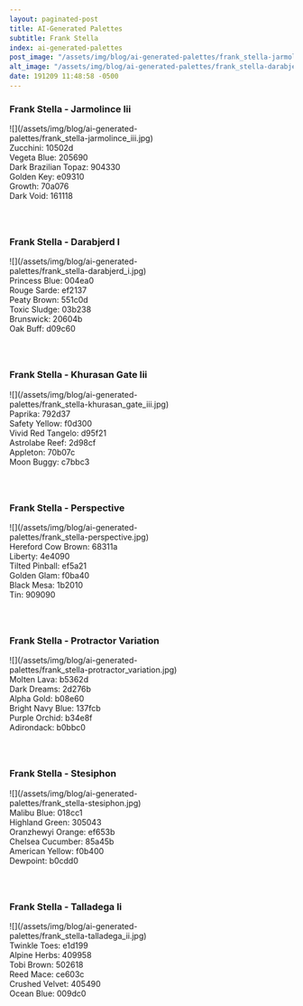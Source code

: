 ```yaml
---
layout: paginated-post
title: AI-Generated Palettes
subtitle: Frank Stella
index: ai-generated-palettes
post_image: "/assets/img/blog/ai-generated-palettes/frank_stella-jarmolince_iii.jpg"
alt_image: "/assets/img/blog/ai-generated-palettes/frank_stella-darabjerd_i.jpg"
date: 191209 11:48:58 -0500
---
```


<style>
div.palette-image {
  display: inline-block;
  width: 70%;
  max-width: 100%;
}

div.palette-colors {
  display: inline-block;
  width: auto;
  min-width: 100px;
  margin-bottom: 40px;
}
</style>

### Frank Stella - Jarmolince Iii
<div class="palette-image" markdown="span">![](/assets/img/blog/ai-generated-palettes/frank_stella-jarmolince_iii.jpg)</div>
<div class="palette-colors">Zucchini: 10502d<br>Vegeta Blue: 205690<br>Dark Brazilian Topaz: 904330<br>Golden Key: e09310<br>Growth: 70a076<br>Dark Void: 161118</div>


### Frank Stella - Darabjerd I
<div class="palette-image" markdown="span">![](/assets/img/blog/ai-generated-palettes/frank_stella-darabjerd_i.jpg)</div>
<div class="palette-colors">Princess Blue: 004ea0<br>Rouge Sarde: ef2137<br>Peaty Brown: 551c0d<br>Toxic Sludge: 03b238<br>Brunswick: 20604b<br>Oak Buff: d09c60</div>


### Frank Stella - Khurasan Gate Iii
<div class="palette-image" markdown="span">![](/assets/img/blog/ai-generated-palettes/frank_stella-khurasan_gate_iii.jpg)</div>
<div class="palette-colors">Paprika: 792d37<br>Safety Yellow: f0d300<br>Vivid Red Tangelo: d95f21<br>Astrolabe Reef: 2d98cf<br>Appleton: 70b07c<br>Moon Buggy: c7bbc3</div>


### Frank Stella - Perspective
<div class="palette-image" markdown="span">![](/assets/img/blog/ai-generated-palettes/frank_stella-perspective.jpg)</div>
<div class="palette-colors">Hereford Cow Brown: 68311a<br>Liberty: 4e4090<br>Tilted Pinball: ef5a21<br>Golden Glam: f0ba40<br>Black Mesa: 1b2010<br>Tin: 909090</div>


### Frank Stella - Protractor Variation
<div class="palette-image" markdown="span">![](/assets/img/blog/ai-generated-palettes/frank_stella-protractor_variation.jpg)</div>
<div class="palette-colors">Molten Lava: b5362d<br>Dark Dreams: 2d276b<br>Alpha Gold: b08e60<br>Bright Navy Blue: 137fcb<br>Purple Orchid: b34e8f<br>Adirondack: b0bbc0</div>


### Frank Stella - Stesiphon
<div class="palette-image" markdown="span">![](/assets/img/blog/ai-generated-palettes/frank_stella-stesiphon.jpg)</div>
<div class="palette-colors">Malibu Blue: 018cc1<br>Highland Green: 305043<br>Oranzhewyi Orange: ef653b<br>Chelsea Cucumber: 85a45b<br>American Yellow: f0b400<br>Dewpoint: b0cdd0</div>


### Frank Stella - Talladega Ii
<div class="palette-image" markdown="span">![](/assets/img/blog/ai-generated-palettes/frank_stella-talladega_ii.jpg)</div>
<div class="palette-colors">Twinkle Toes: e1d199<br>Alpine Herbs: 409958<br>Tobi Brown: 502618<br>Reed Mace: ce603c<br>Crushed Velvet: 405490<br>Ocean Blue: 009dc0</div>

